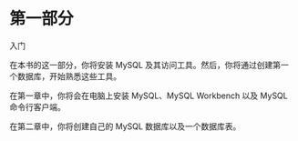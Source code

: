 # 第一部分

入门

在本书的这一部分，你将安装 MySQL 及其访问工具。然后，你将通过创建第一个数据库，开始熟悉这些工具。

在第一章中，你将会在电脑上安装 MySQL、MySQL Workbench 以及 MySQL 命令行客户端。

在第二章中，你将创建自己的 MySQL 数据库以及一个数据库表。
